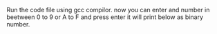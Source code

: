 Run the code file using gcc compilor.
now you can enter and number in beetween 0 to 9 or A to F and press enter it will print below as binary number.
